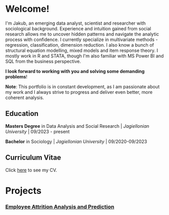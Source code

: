 # Welcome! 
I'm Jakub, an emerging data analyst, scientist and researcher with sociological background. Experience and intuition gained from social research allows me to uncover hidden patterns and navigate the analytic process with confidence. 
I currently specialize in multivariate methods - regression, classification, dimension reduction. I also know a bunch of structural equation modelling, mixed models and item response theory. 
I mostly work in R and STATA, though I'm also familiar with MS Power BI and SQL from the business perspective. 

**I look forward to working with you and solving some demanding problems**! 

**Note**: This portfolio is in constant development, as I am passionate about my work and I always strive to progress and deliver even better, more coherent analysis. 

## Education

**Masters Degree** in Data Analysis and Social Research   |   *Jagiellonian University*   |   09/2023 - present

**Bachelor** in Sociology   |   *Jagiellonian University*   |   09/2020-09/2023

## Curriculum Vitae 

Click [here](JakubCwieka_CV.pdf) to see my CV. 

# Projects 

### [Employee Attrition Analysis and Prediction](https://github.com/jakubcwieka/Employee-Attrition-Analysis-and-Prediction/tree/main) 
